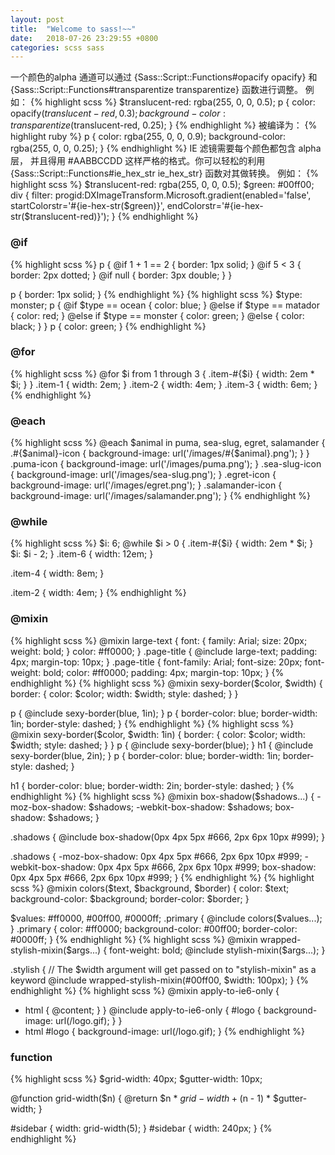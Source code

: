 ```yaml
---
layout: post
title:  "Welcome to sass!~~"
date:   2018-07-26 23:29:55 +0800
categories: scss sass
---
```



一个颜色的alpha 通道可以通过 {Sass::Script::Functions#opacify opacify} 和 {Sass::Script::Functions#transparentize transparentize} 函数进行调整。 例如：
{% highlight scss %}
$translucent-red: rgba(255, 0, 0, 0.5);
p {
color: opacify($translucent-red, 0.3);
background-color: transparentize($translucent-red, 0.25);
}
{% endhighlight %}
被编译为：
{% highlight ruby %}
p {
  color: rgba(255, 0, 0, 0.9);
  background-color: rgba(255, 0, 0, 0.25); }
{% endhighlight %}
IE 滤镜需要每个颜色都包含 alpha 层， 并且得用 #AABBCCDD 这样严格的格式。你可以轻松的利用 {Sass::Script::Functions#ie_hex_str ie_hex_str} 函数对其做转换。 例如：
{% highlight scss %}
$translucent-red: rgba(255, 0, 0, 0.5);
$green: #00ff00;
div {
  filter: progid:DXImageTransform.Microsoft.gradient(enabled='false', startColorstr='#{ie-hex-str($green)}', endColorstr='#{ie-hex-str($translucent-red)}');
}
{% endhighlight %}


### @if
{% highlight scss %}
p {
  @if 1 + 1 == 2 { border: 1px solid;  }
  @if 5 < 3      { border: 2px dotted; }
  @if null       { border: 3px double; }
}

p {
  border: 1px solid; }
{% endhighlight %}
{% highlight scss %}
$type: monster;
p {
  @if $type == ocean {
    color: blue;
  } @else if $type == matador {
    color: red;
  } @else if $type == monster {
    color: green;
  } @else {
    color: black;
  }
}
p {
  color: green; }
{% endhighlight %}


### @for
{% highlight scss %}
@for $i from 1 through 3 {
  .item-#{$i} { width: 2em * $i; }
}
.item-1 {
  width: 2em; }
.item-2 {
  width: 4em; }
.item-3 {
  width: 6em; }
{% endhighlight %}

### @each
{% highlight scss %}
@each $animal in puma, sea-slug, egret, salamander {
  .#{$animal}-icon {
    background-image: url('/images/#{$animal}.png');
  }
}
.puma-icon {
  background-image: url('/images/puma.png'); }
.sea-slug-icon {
  background-image: url('/images/sea-slug.png'); }
.egret-icon {
  background-image: url('/images/egret.png'); }
.salamander-icon {
  background-image: url('/images/salamander.png'); }
{% endhighlight %}
### @while
{% highlight scss %}
$i: 6;
@while $i > 0 {
  .item-#{$i} { width: 2em * $i; }
  $i: $i - 2;
}
.item-6 {
  width: 12em; }

.item-4 {
  width: 8em; }

.item-2 {
  width: 4em; }
{% endhighlight %}
### @mixin
{% highlight scss %}
@mixin large-text {
  font: {
    family: Arial;
    size: 20px;
    weight: bold;
  }
  color: #ff0000;
}
.page-title {
  @include large-text;
  padding: 4px;
  margin-top: 10px;
}
.page-title {
  font-family: Arial;
  font-size: 20px;
  font-weight: bold;
  color: #ff0000;
  padding: 4px;
  margin-top: 10px; }
{% endhighlight %}
{% highlight scss %}
@mixin sexy-border($color, $width) {
  border: {
    color: $color;
    width: $width;
    style: dashed;
  }
}

p { @include sexy-border(blue, 1in); }
p {
  border-color: blue;
  border-width: 1in;
  border-style: dashed; }
{% endhighlight %}
{% highlight scss %}
@mixin sexy-border($color, $width: 1in) {
  border: {
    color: $color;
    width: $width;
    style: dashed;
  }
}
p { @include sexy-border(blue); }
h1 { @include sexy-border(blue, 2in); }
p {
  border-color: blue;
  border-width: 1in;
  border-style: dashed; }

h1 {
  border-color: blue;
  border-width: 2in;
  border-style: dashed; }
{% endhighlight %}
{% highlight scss %}
@mixin box-shadow($shadows...) {
  -moz-box-shadow: $shadows;
  -webkit-box-shadow: $shadows;
  box-shadow: $shadows;
}

.shadows {
  @include box-shadow(0px 4px 5px #666, 2px 6px 10px #999);
}

.shadows {
  -moz-box-shadow: 0px 4px 5px #666, 2px 6px 10px #999;
  -webkit-box-shadow: 0px 4px 5px #666, 2px 6px 10px #999;
  box-shadow: 0px 4px 5px #666, 2px 6px 10px #999;
}
{% endhighlight %}
{% highlight scss %}
@mixin colors($text, $background, $border) {
  color: $text;
  background-color: $background;
  border-color: $border;
}

$values: #ff0000, #00ff00, #0000ff;
.primary {
  @include colors($values...);
}
.primary {
  color: #ff0000;
  background-color: #00ff00;
  border-color: #0000ff;
}
{% endhighlight %}
{% highlight scss %}
@mixin wrapped-stylish-mixin($args...) {
  font-weight: bold;
  @include stylish-mixin($args...);
}

.stylish {
  // The $width argument will get passed on to "stylish-mixin" as a keyword
  @include wrapped-stylish-mixin(#00ff00, $width: 100px);
}
{% endhighlight %}
{% highlight scss %}
@mixin apply-to-ie6-only {
  * html {
    @content;
  }
}
@include apply-to-ie6-only {
  #logo {
    background-image: url(/logo.gif);
  }
}
* html #logo {
  background-image: url(/logo.gif);
}
{% endhighlight %}
### function
{% highlight scss %}
$grid-width: 40px;
$gutter-width: 10px;

@function grid-width($n) {
  @return $n * $grid-width + ($n - 1) * $gutter-width;
}

#sidebar { width: grid-width(5); }
#sidebar {
  width: 240px; }
{% endhighlight %}
